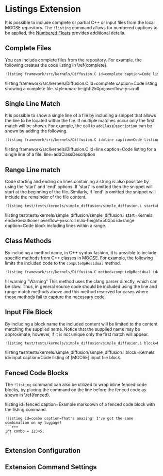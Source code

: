 # Listings Extension

It is possible to include complete or partial C++ or input files from the local MOOSE repository.
The `!listing` command allows for numbered captions to be applied, the [Numbered Floats](extensions/numbered_floats.md) provides additional details.

## Complete Files
You can include complete files from the repository. For example, the
following creates the code listing in \ref{complete}.

```markdown
!listing framework/src/kernels/Diffusion.C id=complete caption=Code listing showing a complete file. style=max-height:250px;overflow-y:scroll
```

!listing framework/src/kernels/Diffusion.C id=complete caption=Code listing showing a complete file. style=max-height:250px;overflow-y:scroll

## Single Line Match
It is possible to show a single line of a file by including a snippet that allows the line to be
located within the file. If multiple matches occur only the first match will be shown. For example,
the call to `addClassDescription` can be shown by adding the following.

```markdown
!listing framework/src/kernels/Diffusion.C id=line caption=Code listing for a single line of a file. line=addClassDescription
```

!listing framework/src/kernels/Diffusion.C id=line caption=Code listing for a single line of a file. line=addClassDescription

## Range Line match
Code starting and ending on lines containing a string is also possible by using the 'start' and
'end' options. If 'start' is omitted then the snippet will start at the beginning of the file.
Similarly, if 'end' is omitted the snippet will include the remainder of the file content.

```markdown
!listing test/tests/kernels/simple_diffusion/simple_diffusion.i start=Kernels end=Executioner overflow-y=scroll max-height=500px id=range caption=Code block including lines within a range.
```

!listing test/tests/kernels/simple_diffusion/simple_diffusion.i start=Kernels end=Executioner overflow-y=scroll max-height=500px id=range caption=Code block including lines within a range.

## Class Methods
By including a method name, in C++ syntax fashion, it is possible to include specific methods from
C++ classes in MOOSE. For example, the following limits the included code to the `computeQpResidual`
method.

```markdown
!listing framework/src/kernels/Diffusion.C method=computeQpResidual id=clang caption=Code listing using the clang parser.
```

<!--
!listing framework/src/kernels/Diffusion.C method=computeQpResidual id=clang caption=Code listing using the clang parser.
-->

!!! warning "Warning"
    This method uses the clang parser directly, which can be slow. Thus, in general source code should be
    included using the line and range match methods above and this method reserved for cases where those methods
    fail to capture the necessary code.


## Input File Block
By including a block name the included content will be limited to the content matching the supplied name. Notice that the supplied name may be approximate; however, if it is not unique only the first match will appear.

```markdown
!listing test/tests/kernels/simple_diffusion/simple_diffusion.i block=Kernels id=input caption=Code listing of [MOOSE] input file block.
```

!listing test/tests/kernels/simple_diffusion/simple_diffusion.i block=Kernels id=input caption=Code listing of [MOOSE] input file block.

## Fenced Code Blocks

The `!listing` command can also be utilized to wrap inline fenced code blocks, by placing the command on the line before the fenced code as shown in \ref{fenced}.

!listing id=fenced caption=Example markdown of a fenced code block with the listing command.
~~~
!listing id=combo caption=That's amazing! I've got the same combination on my luggage!
```c++
int combo = 12345;
```
~~~


## Extension Configuration


## Extension Command Settings
